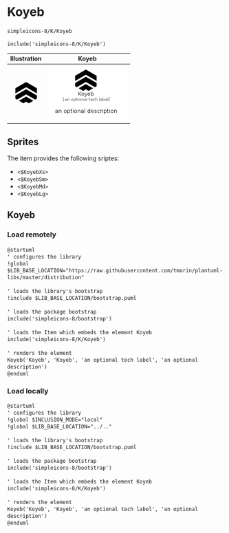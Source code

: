 # Koyeb


```text
simpleicons-8/K/Koyeb
```

```text
include('simpleicons-8/K/Koyeb')
```



| Illustration | Koyeb |
| :---: | :---: |
| ![illustration for Illustration](../../simpleicons-8/K/Koyeb.png) | ![illustration for Koyeb](../../simpleicons-8/K/Koyeb.Local.png) |



## Sprites
The item provides the following sriptes:

- `<$KoyebXs>`
- `<$KoyebSm>`
- `<$KoyebMd>`
- `<$KoyebLg>`





## Koyeb

### Load remotely
```plantuml
@startuml
' configures the library
!global $LIB_BASE_LOCATION="https://raw.githubusercontent.com/tmorin/plantuml-libs/master/distribution"

' loads the library's bootstrap
!include $LIB_BASE_LOCATION/bootstrap.puml

' loads the package bootstrap
include('simpleicons-8/bootstrap')

' loads the Item which embeds the element Koyeb
include('simpleicons-8/K/Koyeb')

' renders the element
Koyeb('Koyeb', 'Koyeb', 'an optional tech label', 'an optional description')
@enduml
```

### Load locally
```plantuml
@startuml
' configures the library
!global $INCLUSION_MODE="local"
!global $LIB_BASE_LOCATION="../.."

' loads the library's bootstrap
!include $LIB_BASE_LOCATION/bootstrap.puml

' loads the package bootstrap
include('simpleicons-8/bootstrap')

' loads the Item which embeds the element Koyeb
include('simpleicons-8/K/Koyeb')

' renders the element
Koyeb('Koyeb', 'Koyeb', 'an optional tech label', 'an optional description')
@enduml
```


